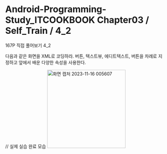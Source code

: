 # Android-Programming-Study_ITCOOKBOOK Chapter03 / Self_Train / 4_2
167P 직접 풀어보기 4_2

다음과 같은 화면을 XML로 코딩하라. 버튼, 텍스트뷰, 에디트텍스트, 버튼을 차례로 지정하고 앞에서 배운 다양한 속성을 사용한다.

// 실제 실습 완료 모습
<img width="248" alt="화면 캡처 2023-11-16 005607" src="https://github.com/ParkJJuu/Android-Programming_Study-ITCOOKBOOK.ver-/assets/86358115/2d7557c6-6b30-4691-a663-809e037f7c19">

